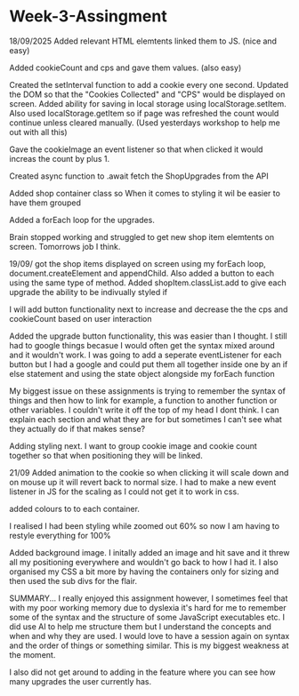 # Week-3-Assingment

18/09/2025
Added relevant HTML elemtents linked them to JS. (nice and easy)

Added cookieCount and cps and gave them values. (also easy)

Created the setInterval function to add a cookie every one second. Updated the DOM so that the "Cookies Collected" and "CPS" would be displayed on screen.
Added ability for saving in local storage using localStorage.setItem. Also used localStorage.getItem so if page was refreshed the count would continue unless cleared manually. (Used yesterdays workshop to help me out with all this)

Gave the cookieImage an event listener so that when clicked it would increas the count by plus 1.

Created async function to .await fetch the ShopUpgrades from the API

Added shop container class so When it comes to styling it wil be easier to have them grouped

Added a forEach loop for the upgrades.

Brain stopped working and struggled to get new shop item elemtents on screen. Tomorrows job I think.

19/09/
got the shop items displayed on screen using my forEach loop, document.createElement and appendChild. Also added a button to each using the same type of method.
Added shopItem.classList.add to give each upgrade the ability to be indivually styled if

I will add button functionality next to increase and decrease the the cps and cookieCount based on user interaction

Added the upgrade button functionality, this was easier than I thought. I still had to google things becasue I would often get the syntax mixed around and it wouldn't work. I was going to add a seperate eventListener for each button but I had a google and could put them all together inside one by an if else statement and using the state object alongside my forEach function

My biggest issue on these assignments is trying to remember the syntax of things and then how to link for example, a function to another function or other variables. I couldn't write it off the top of my head I dont think. I can explain each section and what they are for but sometimes I can't see what they actually do if that makes sense?

Adding styling next. I want to group cookie image and cookie count together so that when positioning they will be linked.

21/09
Added animation to the cookie so when clicking it will scale down and on mouse up it will revert back to normal size. I had to make a new event listener in JS for the scaling as I could not get it to work in css.

added colours to to each container.

I realised I had been styling while zoomed out 60% so now I am having to restyle everything for 100%

Added background image. I initally added an image and hit save and it threw all my positioning everywhere and wouldn't go back to how I had it. I also organised my CSS a bit more by having the containers only for sizing and then used the sub divs for the flair.

SUMMARY...
I really enjoyed this assignment however, I sometimes feel that with my poor working memory due to dyslexia it's hard for me to remember some of the syntax and the structure of some JavaScript executables etc. I did use AI to help me structure them but I understand the concepts and when and why they are used.
I would love to have a session again on syntax and the order of things or something similar. This is my biggest weakness at the moment.

I also did not get around to adding in the feature where you can see how many upgrades the user currently has.
